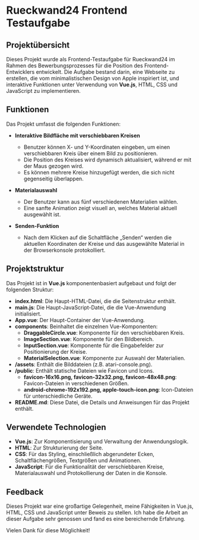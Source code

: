 # Rueckwand24 Frontend Testaufgabe

## Projektübersicht

Dieses Projekt wurde als Frontend-Testaufgabe für Rueckwand24 im Rahmen des Bewerbungsprozesses für die Position des Frontend-Entwicklers entwickelt. Die Aufgabe bestand darin, eine Webseite zu erstellen, die vom minimalistischen Design von Apple inspiriert ist, und interaktive Funktionen unter Verwendung von **Vue.js**, HTML, CSS und JavaScript zu implementieren.

## Funktionen

Das Projekt umfasst die folgenden Funktionen:

- **Interaktive Bildfläche mit verschiebbaren Kreisen**
  - Benutzer können X- und Y-Koordinaten eingeben, um einen verschiebbaren Kreis über einem Bild zu positionieren.
  - Die Position des Kreises wird dynamisch aktualisiert, während er mit der Maus gezogen wird.
  - Es können mehrere Kreise hinzugefügt werden, die sich nicht gegenseitig überlappen.

- **Materialauswahl**
  - Der Benutzer kann aus fünf verschiedenen Materialien wählen.
  - Eine sanfte Animation zeigt visuell an, welches Material aktuell ausgewählt ist.

- **Senden-Funktion**
  - Nach dem Klicken auf die Schaltfläche „Senden“ werden die aktuellen Koordinaten der Kreise und das ausgewählte Material in der Browserkonsole protokolliert.

## Projektstruktur

Das Projekt ist in **Vue.js** komponentenbasiert aufgebaut und folgt der folgenden Struktur:

- **index.html**: Die Haupt-HTML-Datei, die die Seitenstruktur enthält.
- **main.js**: Die Haupt-JavaScript-Datei, die die Vue-Anwendung initialisiert.
- **App.vue**: Der Haupt-Container der Vue-Anwendung.
- **components**: Beinhaltet die einzelnen Vue-Komponenten:
  - **DraggableCircle.vue**: Komponente für den verschiebbaren Kreis.
  - **ImageSection.vue**: Komponente für den Bildbereich.
  - **InputSection.vue**: Komponente für die Eingabefelder zur Positionierung der Kreise.
  - **MaterialSelection.vue**: Komponente zur Auswahl der Materialien.
- **/assets**: Enthält die Bilddateien (z.B. atari-console.png).
- **/public**: Enthält statische Dateien wie Favicon und Icons.
  - **favicon-16x16.png, favicon-32x32.png, favicon-48x48.png**: Favicon-Dateien in verschiedenen Größen.
  - **android-chrome-192x192.png, apple-touch-icon.png**: Icon-Dateien für unterschiedliche Geräte.
- **README.md**: Diese Datei, die Details und Anweisungen für das Projekt enthält.

## Verwendete Technologien

- **Vue.js**: Zur Komponentisierung und Verwaltung der Anwendungslogik.
- **HTML**: Zur Strukturierung der Seite.
- **CSS**: Für das Styling, einschließlich abgerundeter Ecken, Schaltflächengrößen, Textgrößen und Animationen.
- **JavaScript**: Für die Funktionalität der verschiebbaren Kreise, Materialauswahl und Protokollierung der Daten in die Konsole.

## Feedback

Dieses Projekt war eine großartige Gelegenheit, meine Fähigkeiten in Vue.js, HTML, CSS und JavaScript unter Beweis zu stellen. Ich habe die Arbeit an dieser Aufgabe sehr genossen und fand es eine bereichernde Erfahrung.

Vielen Dank für diese Möglichkeit!